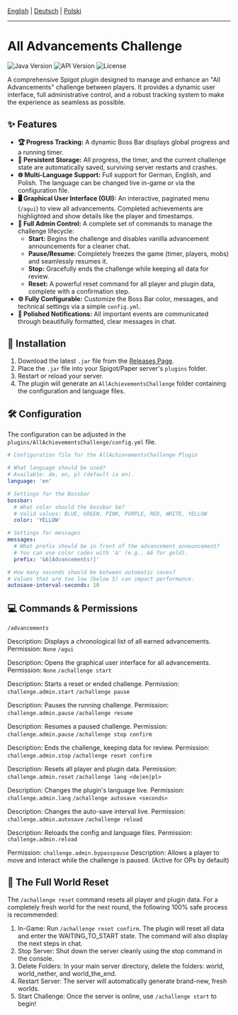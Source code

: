[English](./README.md) | [Deutsch](./README_de.md) | [Polski](./README_pl.md)
***

# All Advancements Challenge

![Java Version](https://img.shields.io/badge/Java-17+-blue.svg) ![API Version](https://img.shields.io/badge/API-Spigot%201.21-orange.svg) ![License](https://img.shields.io/badge/License-MIT-green.svg)

A comprehensive Spigot plugin designed to manage and enhance an "All Advancements" challenge between players. It provides a dynamic user interface, full administrative control, and a robust tracking system to make the experience as seamless as possible.

## ✨ Features

* **🏆 Progress Tracking:** A dynamic Boss Bar displays global progress and a running timer.
* **💾 Persistent Storage:** All progress, the timer, and the current challenge state are automatically saved, surviving server restarts and crashes.
* **🌐 Multi-Language Support:** Full support for German, English, and Polish. The language can be changed live in-game or via the configuration file.
* **🖥️ Graphical User Interface (GUI):** An interactive, paginated menu (`/agui`) to view all advancements. Completed achievements are highlighted and show details like the player and timestamps.
* **👑 Full Admin Control:** A complete set of commands to manage the challenge lifecycle:
    * **Start:** Begins the challenge and disables vanilla advancement announcements for a cleaner chat.
    * **Pause/Resume:** Completely freezes the game (timer, players, mobs) and seamlessly resumes it.
    * **Stop:** Gracefully ends the challenge while keeping all data for review.
    * **Reset:** A powerful reset command for all player and plugin data, complete with a confirmation step.
* **⚙️ Fully Configurable:** Customize the Boss Bar color, messages, and technical settings via a simple `config.yml`.
* **🎨 Polished Notifications:** All important events are communicated through beautifully formatted, clear messages in chat.

## 🚀 Installation

1.  Download the latest `.jar` file from the [Releases Page](https://github.com/jayyy-idk/AllAdvancementsChallenge/releases/tag/v.0.1.9).
2.  Place the `.jar` file into your Spigot/Paper server's `plugins` folder.
3.  Restart or reload your server.
4.  The plugin will generate an `AllAchievementsChallenge` folder containing the configuration and language files.

## 🛠️ Configuration

The configuration can be adjusted in the `plugins/AllAchievementsChallenge/config.yml` file.

```yml
# Configuration file for the AllAchievementsChallenge Plugin

# What language should be used?
# Available: de, en, pl (default is en).
language: 'en'

# Settings for the Bossbar
bossbar:
  # What color should the bossbar be?
  # Valid values: BLUE, GREEN, PINK, PURPLE, RED, WHITE, YELLOW
  color: 'YELLOW'

# Settings for messages
messages:
  # What prefix should be in front of the advancement announcement?
  # You can use color codes with '&' (e.g., &6 for gold).
  prefix: '&6[Advancements!]'

# How many seconds should be between automatic saves?
# Values that are too low (below 5) can impact performance.
autosave-interval-seconds: 10
```

## 💻 Commands & Permissions
`/advancements`

Description: Displays a chronological list of all earned advancements.
Permission: `None`
`/agui`

Description: Opens the graphical user interface for all advancements.
Permission: `None`
`/achallenge start`

Description: Starts a reset or ended challenge.
Permission: `challenge.admin.start`
`/achallenge pause`

Description: Pauses the running challenge.
Permission: `challenge.admin.pause`
`/achallenge resume`

Description: Resumes a paused challenge.
Permission: `challenge.admin.pause`
`/achallenge stop confirm`

Description: Ends the challenge, keeping data for review.
Permission: `challenge.admin.stop`
`/achallenge reset confirm`

Description: Resets all player and plugin data.
Permission: `challenge.admin.reset`
`/achallenge lang <de|en|pl>`

Description: Changes the plugin's language live.
Permission: `challenge.admin.lang`
`/achallenge autosave <seconds>`

Description: Changes the auto-save interval live.
Permission: `challenge.admin.autosave`
`/achallenge reload`

Description: Reloads the config and language files.
Permission: `challenge.admin.reload`

Permission: `challenge.admin.bypasspause`
Description: Allows a player to move and interact while the challenge is paused. (Active for OPs by default)

## 🔄 The Full World Reset
The `/achallenge reset` command resets all player and plugin data. For a completely fresh world for the next round, the following 100% safe process is recommended:

1. In-Game: Run `/achallenge reset confirm`. The plugin will reset all data and enter the WAITING_TO_START state. The command will also display the next steps in chat.
2. Stop Server: Shut down the server cleanly using the stop command in the console.
3. Delete Folders: In your main server directory, delete the folders: world, world_nether, and world_the_end.
4. Restart Server: The server will automatically generate brand-new, fresh worlds.
5. Start Challenge: Once the server is online, use `/achallenge start` to begin!
